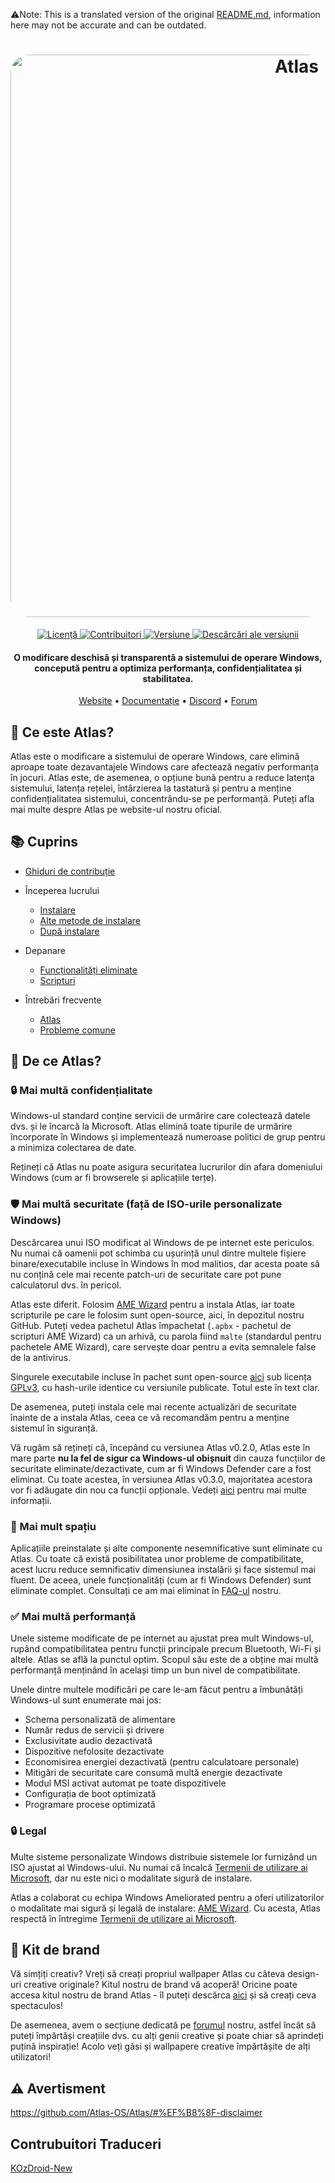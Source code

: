 ⚠️Note: This is a translated version of the original [README.md](https://github.com/Atlas-OS/Atlas/blob/main/README.md), information here may not be accurate and can be outdated.

<h1 align="center">
  <a href="http://atlasos.net"><img src="https://gcore.jsdelivr.net/gh/Atlas-OS/Atlas@main/img/banner.png" alt="Atlas" width="900" style="border-radius: 30px"></a>
</h1>
<p align="center">
  <a href="https://github.com/Atlas-OS/Atlas/blob/main/LICENSE">
    <img alt="Licență" src="https://img.shields.io/github/license/atlas-os/atlas?style=for-the-badge&logo=github&color=1A91FF"/>
  </a>
  <a href="https://github.com/Atlas-OS/Atlas/graphs/contributors">
    <img alt="Contribuitori" src="https://img.shields.io/github/contributors/atlas-os/atlas?style=for-the-badge&color=1A91FF" />
  </a>
  <a href="https://github.com/Atlas-OS/Atlas/releases/latest">
    <img alt="Versiune" src="https://img.shields.io/github/release/atlas-os/atlas?style=for-the-badge&color=1A91FF" />
  </a>
  <a href="https://github.com/Atlas-OS/Atlas/releases">
    <img alt="Descărcări ale versiunii" src="https://img.shields.io/github/downloads/Atlas-OS/Atlas/total?style=for-the-badge&logo=github&color=1A91FF" />
  </a>
</p>
<h4 align="center">O modificare deschisă și transparentă a sistemului de operare Windows, concepută pentru a optimiza performanța, confidențialitatea și stabilitatea.</h4>

<p align="center">
  <a href="https://atlasos.net">Website</a>
  •
  <a href="https://docs.atlasos.net">Documentație</a>
  •
  <a href="https://discord.atlasos.net" target="_blank">Discord</a>
  •
  <a href="https://forum.atlasos.net">Forum</a>
</p>

## 🤔 Ce este Atlas?

Atlas este o modificare a sistemului de operare Windows, care elimină aproape toate dezavantajele Windows care afectează negativ performanța în jocuri.
Atlas este, de asemenea, o opțiune bună pentru a reduce latența sistemului, latența rețelei, întârzierea la tastatură și pentru a menține confidențialitatea sistemului, concentrându-se pe performanță.
Puteți afla mai multe despre Atlas pe website-ul nostru oficial.

## 📚 Cuprins

- [Ghiduri de contribuție](https://docs.atlasos.net/contributions)

- Începerea lucrului
  - [Instalare](https://docs.atlasos.net/getting-started/installation)
  - [Alte metode de instalare](https://docs.atlasos.net/getting-started/other-installation-methods/no-usb)
  - [După instalare](https://docs.atlasos.net/getting-started/post-installation/drivers)

- Depanare
  - [Funcționalități eliminate](https://docs.atlasos.net/troubleshooting/removed-features)
  - [Scripturi](https://docs.atlasos.net/troubleshooting/scripts)

- Întrebări frecvente
  - [Atlas](https://atlasos.net/faq)
  - [Probleme comune](https://docs.atlasos.net/troubleshooting/common-issues/hyper-v/)

## 👀 De ce Atlas?

### 🔒 Mai multă confidențialitate
Windows-ul standard conține servicii de urmărire care colectează datele dvs. și le încarcă la Microsoft.
Atlas elimină toate tipurile de urmărire încorporate în Windows și implementează numeroase politici de grup pentru a minimiza colectarea de date.

Rețineți că Atlas nu poate asigura securitatea lucrurilor din afara domeniului Windows (cum ar fi browserele și aplicațiile terțe).

### 🛡️ Mai multă securitate (față de ISO-urile personalizate Windows)
Descărcarea unui ISO modificat al Windows de pe internet este periculos. Nu numai că oamenii pot schimba cu ușurință unul dintre multele fișiere binare/executabile incluse în Windows în mod malitios, dar acesta poate să nu conțină cele mai recente patch-uri de securitate care pot pune calculatorul dvs. în pericol.

Atlas este diferit. Folosim [AME Wizard](https://ameliorated.io) pentru a instala Atlas, iar toate scripturile pe care le folosim sunt open-source, aici, în depozitul nostru GitHub. Puteți vedea pachetul Atlas împachetat (`.apbx` - pachetul de scripturi AME Wizard) ca un arhivă, cu parola fiind `malte` (standardul pentru pachetele AME Wizard), care servește doar pentru a evita semnalele false de la antivirus.

Singurele executabile incluse în pachet sunt open-source [aici](https://github.com/Atlas-OS/Atlas-Utilities) sub licența [GPLv3](https://github.com/Atlas-OS/Atlas-Utilities/blob/main/LICENSE), cu hash-urile identice cu versiunile publicate. Totul este în text clar.

De asemenea, puteți instala cele mai recente actualizări de securitate înainte de a instala Atlas, ceea ce vă recomandăm pentru a menține sistemul în siguranță.

Vă rugăm să rețineți că, începând cu versiunea Atlas v0.2.0, Atlas este în mare parte **nu la fel de sigur ca Windows-ul obișnuit** din cauza funcțiilor de securitate eliminate/dezactivate, cum ar fi Windows Defender care a fost eliminat. Cu toate acestea, în versiunea Atlas v0.3.0, majoritatea acestora vor fi adăugate din nou ca funcții opționale. Vedeți [aici](https://docs.atlasos.net/troubleshooting/removed-features/) pentru mai multe informații.

### 🚀 Mai mult spațiu
Aplicațiile preinstalate și alte componente nesemnificative sunt eliminate cu Atlas. Cu toate că există posibilitatea unor probleme de compatibilitate, acest lucru reduce semnificativ dimensiunea instalării și face sistemul mai fluent. De aceea, unele funcționalități (cum ar fi Windows Defender) sunt eliminate complet. Consultați ce am mai eliminat în [FAQ-ul](https://docs.atlasos.net/troubleshooting/removed-features) nostru.

### ✅ Mai multă performanță
Unele sisteme modificate de pe internet au ajustat prea mult Windows-ul, rupând compatibilitatea pentru funcții principale precum Bluetooth, Wi-Fi și altele.
Atlas se află la punctul optim. Scopul său este de a obține mai multă performanță menținând în același timp un bun nivel de compatibilitate.

Unele dintre multele modificări pe care le-am făcut pentru a îmbunătăți Windows-ul sunt enumerate mai jos:
- Schema personalizată de alimentare
- Număr redus de servicii și drivere
- Exclusivitate audio dezactivată
- Dispozitive nefolosite dezactivate
- Economisirea energiei dezactivată (pentru calculatoare personale)
- Mitigări de securitate care consumă multă energie dezactivate
- Modul MSI activat automat pe toate dispozitivele
- Configurația de boot optimizată
- Programare procese optimizată

### 🔒 Legal
Multe sisteme personalizate Windows distribuie sistemele lor furnizând un ISO ajustat al Windows-ului. Nu numai că încalcă [Termenii de utilizare ai Microsoft](https://www.microsoft.com/en-us/Useterms/Retail/Windows/10/UseTerms_Retail_Windows_10_English.htm), dar nu este nici o modalitate sigură de instalare.

Atlas a colaborat cu echipa Windows Ameliorated pentru a oferi utilizatorilor o modalitate mai sigură și legală de instalare: [AME Wizard](https://ameliorated.io). Cu acesta, Atlas respectă în întregime [Termenii de utilizare ai Microsoft](https://www.microsoft.com/en-us/Useterms/Retail/Windows/10/UseTerms_Retail_Windows_10_English.htm).

## 🎨 Kit de brand
Vă simțiți creativ? Vreți să creați propriul wallpaper Atlas cu câteva design-uri creative originale? Kitul nostru de brand vă acoperă!
Oricine poate accesa kitul nostru de brand Atlas - îl puteți descărca [aici](https://cdn.jsdelivr.net/gh/Atlas-OS/Atlas@main/img/brand-kit.zip) și să creați ceva spectaculos!

De asemenea, avem o secțiune dedicată pe [forumul](https://forum.atlasos.net/t/art-showcase) nostru, astfel încât să puteți împărtăși creațiile dvs. cu alți genii creative și poate chiar să aprindeți puțină inspirație! Acolo veți găsi și wallpapere creative împărtășite de alți utilizatori!

## ⚠️ Avertisment
https://github.com/Atlas-OS/Atlas/#%EF%B8%8F-disclaimer


## Contrubuitori Traduceri
[KOzDroid-New](https://github.com/KOzDroid-New)
